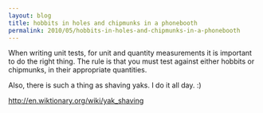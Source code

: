 ```yaml
---
layout: blog
title: hobbits in holes and chipmunks in a phonebooth
permalink: 2010/05/hobbits-in-holes-and-chipmunks-in-a-phonebooth
---
```


<p>When writing unit tests, for unit and quantity measurements it is important to do the right thing. The rule is that you must test against either hobbits or chipmunks, in their appropriate quantities.</p>
<p>Also, there is such a thing as shaving yaks. I do it all day. :)</p>
<p><a href="http://en.wiktionary.org/wiki/yak_shaving" title="http://en.wiktionary.org/wiki/yak_shaving">http://en.wiktionary.org/wiki/yak_shaving</a></p>
